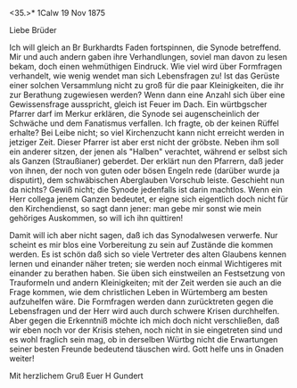 <35.>* 1Calw 19 Nov 1875

Liebe Brüder

Ich will gleich an Br Burkhardts Faden fortspinnen, die Synode betreffend. Mir und auch andern gaben ihre Verhandlungen, soviel man davon zu lesen bekam, doch einen wehmüthigen Eindruck. Wie viel wird über Formfragen verhandelt, wie wenig wendet man sich Lebensfragen zu! Ist das Gerüste einer solchen Versammlung nicht zu groß für die paar Kleinigkeiten, die ihr zur Berathung zugewiesen werden? Wenn dann eine Anzahl sich über eine Gewissensfrage ausspricht, gleich ist Feuer im Dach. Ein würtbgscher Pfarrer darf im Merkur erklären, die Synode sei augenscheinlich der Schwäche und dem Fanatismus verfallen. Ich fragte, ob der keinen Rüffel erhalte? Bei Leibe nicht; so viel Kirchenzucht kann nicht erreicht werden in jetziger Zeit. Dieser Pfarrer ist aber erst nicht der gröbste. Neben ihm soll ein anderer sitzen, der jenen als "Halben" verachtet, während er selbst sich als Ganzen (Straußianer) geberdet. Der erklärt nun den Pfarrern, daß jeder von ihnen, der noch von guten oder bösen Engeln rede (darüber wurde ja disputirt), dem schwäbischen Aberglauben Vorschub leiste. Geschieht nun da nichts? Gewiß nicht; die Synode jedenfalls ist darin machtlos. Wenn ein Herr collega jenem Ganzen bedeutet, er eigne sich eigentlich doch nicht für den Kirchendienst, so sagt dann jener: man gebe mir sonst wie mein gehöriges Auskommen, so will ich ihn quittiren!


Damit will ich aber nicht sagen, daß ich das Synodalwesen verwerfe. Nur scheint es mir blos eine Vorbereitung zu sein auf Zustände die kommen werden. Es ist schön daß sich so viele Vertreter des alten Glaubens kennen lernen und einander näher treten; sie werden noch einmal Wichtigeres mit einander zu berathen haben. Sie üben sich einstweilen an Festsetzung von Trauformeln und andern Kleinigkeiten; mit der Zeit werden sie auch an die Frage kommen, wie dem christlichen Leben in Würtemberg am besten aufzuhelfen wäre. Die Formfragen werden dann zurücktreten gegen die Lebensfragen und der Herr wird auch durch schwere Krisen durchhelfen. Aber gegen die Erkenntniß möchte ich mich doch nicht verschließen, daß wir eben noch vor der Krisis stehen, noch nicht in sie eingetreten sind und es wohl fraglich sein mag, ob in derselben Würtbg nicht die Erwartungen seiner besten Freunde bedeutend täuschen wird. Gott helfe uns in Gnaden weiter!

 Mit herzlichem Gruß
 Euer H Gundert
